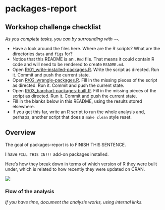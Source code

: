 
<!-- README.md is generated from README.Rmd. Please edit that file -->

# packages-report

## Workshop challenge checklist

*As you complete tasks, you can  by surrounding with `~~`.*

  - Have a look around the files here. Where are the R scripts? What are
    the directories `data` and `figs` for?
  - Notice that this README is an `.Rmd` file. That means it could
    contain R code and will need to be rendered to create `README.md`.
  - Open
    [R/01\_write-installed-packages.R](R/01_write-installed-packages.R).
    Write the script as directed. Run it. Commit and push the current
    state.
  - Open [R/02\_wrangle-packages.R](R/02_wrangle-packages.R). Fill in
    the missing pieces of the script as directed. Run it. Commit and
    push the current state.
  - Open
    [R/03\_barchart-packages-built.R](R/03_barchart-packages-built.R).
    Fill in the missing pieces of the script as directed. Run it. Commit
    and push the current state.
  - Fill in the blanks below in this README, using the results stored
    elsewhere.
  - If you get this far, write an R script to run the whole analysis
    and, perhaps, another script that does a `make clean` style reset.

## Overview

The goal of packages-report is to FINISH THIS SENTENCE.

I have `FILL THIS IN!!!` add-on packages installed.

Here’s how they break down in terms of which version of R they were
built under, which is related to how recently they were updated on CRAN.

![](figs/built-barchart.png)

### Flow of the analysis

*If you have time, document the analysis works, using internal links.*
